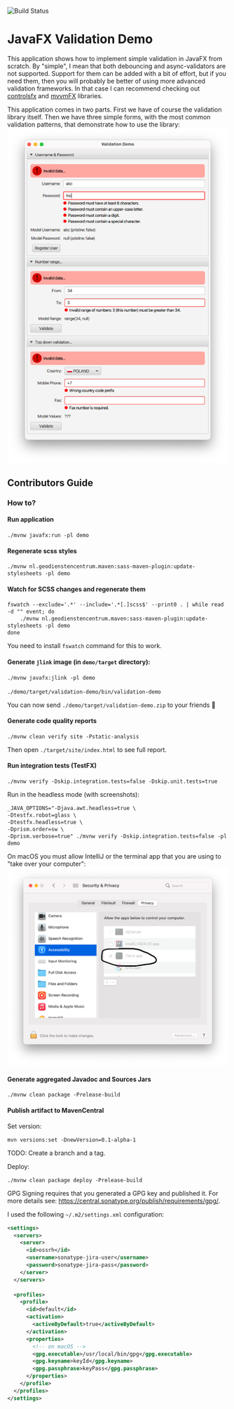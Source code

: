 

![Build Status](https://github.com/marcin-chwedczuk/javafx-validation/actions/workflows/basic-ci.yaml/badge.svg)

# JavaFX Validation Demo

This application shows how to implement simple validation in JavaFX from scratch.
By "simple", I mean that both debouncing and async-validators are not supported.
Support for them can be added with a bit of effort, 
but if you need them, then you will 
probably be better 
of using more advanced validation frameworks. In that case I can recommend checking out
[controlsfx](https://github.com/jinghai/controlsfx/blob/master/controlsfx-samples/src/main/java/org/controlsfx/samples/HelloValidation.java)
and [mvvmFX](https://github.com/sialcasa/mvvmFX/wiki/Validation) libraries.

This application comes in two parts. First we have of course the validation
library itself. Then we have three simple forms, with the most common
validation patterns, that demonstrate how to use
the library:
![demo app main window](docs/demo.png)

## Contributors Guide

### How to?

#### Run application
```
./mvnw javafx:run -pl demo
```

#### Regenerate scss styles
```
./mvnw nl.geodienstencentrum.maven:sass-maven-plugin:update-stylesheets -pl demo
```

#### Watch for SCSS changes and regenerate them
```
fswatch --exclude='.*' --include='.*[.]scss$' --print0 . | while read -d "" event; do
    ./mvnw nl.geodienstencentrum.maven:sass-maven-plugin:update-stylesheets -pl demo
done
```
You need to install `fswatch` command for this to work.

#### Generate `jlink` image (in `demo/target` directory):
```
./mvnw javafx:jlink -pl demo

./demo/target/validation-demo/bin/validation-demo
```
You can now send `./demo/target/validation-demo.zip` to your friends :tada:

#### Generate code quality reports
```
./mvnw clean verify site -Pstatic-analysis
```
Then open `./target/site/index.html` to see full report.

#### Run integration tests (TestFX)
```
./mvnw verify -Dskip.integration.tests=false -Dskip.unit.tests=true
```

Run in the headless mode (with screenshots):
```
_JAVA_OPTIONS="-Djava.awt.headless=true \
-Dtestfx.robot=glass \
-Dtestfx.headless=true \
-Dprism.order=sw \
-Dprism.verbose=true" ./mvnw verify -Dskip.integration.tests=false -pl demo
```

On macOS you must allow IntelliJ or the terminal app that you are using
to "take over your computer":
![macOS settings needed for IT](docs/macOS-it-perm.png)


#### Generate aggregated Javadoc and Sources Jars
```
./mvnw clean package -Prelease-build
```

#### Publish artifact to MavenCentral

Set version:
```
mvn versions:set -DnewVersion=0.1-alpha-1
```
TODO: Create a branch and a tag.

Deploy:
```
./mvnw clean package deploy -Prelease-build
```

GPG Signing requires that you generated a GPG key and published it.
For more details see: https://central.sonatype.org/publish/requirements/gpg/.

I used the following `~/.m2/settings.xml` configuration:
```xml
<settings>
  <servers>
    <server>
      <id>ossrh</id>
      <username>sonatype-jira-user</username>
      <password>sonatype-jira-pass</password>
    </server>
  </servers>

  <profiles>
    <profile>
      <id>default</id>
      <activation>
        <activeByDefault>true</activeByDefault>
      </activation>
      <properties>
        <!-- on macOS -->
        <gpg.executable>/usr/local/bin/gpg</gpg.executable>
        <gpg.keyname>keyId</gpg.keyname>
        <gpg.passphrase>keyPass</gpg.passphrase>
      </properties>
    </profile>
  </profiles>
</settings>
```